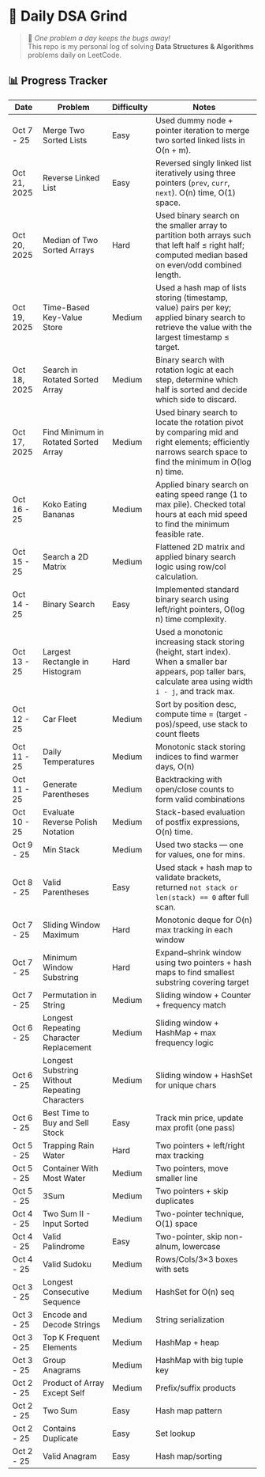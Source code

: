 # 🚀 Daily DSA Grind

> 🌱 _One problem a day keeps the bugs away!_  
> This repo is my personal log of solving **Data Structures & Algorithms** problems daily on LeetCode.

## 📊 Progress Tracker

| Date         | Problem                                        | Difficulty | Notes                                                                                                                                                            |
| ------------ | ---------------------------------------------- | ---------- | ---------------------------------------------------------------------------------------------------------------------------------------------------------------- |
| Oct 7 - 25   | Merge Two Sorted Lists                         | Easy       | Used dummy node + pointer iteration to merge two sorted linked lists in O(n + m).                                                                                |
| Oct 21, 2025 | Reverse Linked List                            | Easy       | Reversed singly linked list iteratively using three pointers (`prev`, `curr`, `next`). O(n) time, O(1) space.                                                    |
| Oct 20, 2025 | Median of Two Sorted Arrays                    | Hard       | Used binary search on the smaller array to partition both arrays such that left half ≤ right half; computed median based on even/odd combined length.            |
| Oct 19, 2025 | Time-Based Key-Value Store                     | Medium     | Used a hash map of lists storing (timestamp, value) pairs per key; applied binary search to retrieve the value with the largest timestamp ≤ target.              |
| Oct 18, 2025 | Search in Rotated Sorted Array                 | Medium     | Binary search with rotation logic at each step, determine which half is sorted and decide which side to discard.                                                 |
| Oct 17, 2025 | Find Minimum in Rotated Sorted Array           | Medium     | Used binary search to locate the rotation pivot by comparing mid and right elements; efficiently narrows search space to find the minimum in O(log n) time.      |
| Oct 16 - 25  | Koko Eating Bananas                            | Medium     | Applied binary search on eating speed range (1 to max pile). Checked total hours at each mid speed to find the minimum feasible rate.                            |
| Oct 15 - 25  | Search a 2D Matrix                             | Medium     | Flattened 2D matrix and applied binary search logic using row/col calculation.                                                                                   |
| Oct 14 - 25  | Binary Search                                  | Easy       | Implemented standard binary search using left/right pointers, O(log n) time complexity.                                                                          |
| Oct 13 - 25  | Largest Rectangle in Histogram                 | Hard       | Used a monotonic increasing stack storing (height, start index). When a smaller bar appears, pop taller bars, calculate area using width `i - j`, and track max. |
| Oct 12 - 25  | Car Fleet                                      | Medium     | Sort by position desc, compute time = (target - pos)/speed, use stack to count fleets                                                                            |
| Oct 11 - 25  | Daily Temperatures                             | Medium     | Monotonic stack storing indices to find warmer days, O(n)                                                                                                        |
| Oct 11 - 25  | Generate Parentheses                           | Medium     | Backtracking with open/close counts to form valid combinations                                                                                                   |
| Oct 10 - 25  | Evaluate Reverse Polish Notation               | Medium     | Stack-based evaluation of postfix expressions, O(n) time.                                                                                                        |
| Oct 9 - 25   | Min Stack                                      | Medium     | Used two stacks — one for values, one for mins.                                                                                                                  |
| Oct 8 - 25   | Valid Parentheses                              | Easy       | Used stack + hash map to validate brackets, returned `not stack or len(stack) == 0` after full scan.                                                             |
| Oct 7 - 25   | Sliding Window Maximum                         | Hard       | Monotonic deque for O(n) max tracking in each window                                                                                                             |
| Oct 7 - 25   | Minimum Window Substring                       | Hard       | Expand–shrink window using two pointers + hash maps to find smallest substring covering target                                                                   |
| Oct 7 - 25   | Permutation in String                          | Medium     | Sliding window + Counter + frequency match                                                                                                                       |
| Oct 6 - 25   | Longest Repeating Character Replacement        | Medium     | Sliding window + HashMap + max frequency logic                                                                                                                   |
| Oct 6 - 25   | Longest Substring Without Repeating Characters | Medium     | Sliding window + HashSet for unique chars                                                                                                                        |
| Oct 6 - 25   | Best Time to Buy and Sell Stock                | Easy       | Track min price, update max profit (one pass)                                                                                                                    |
| Oct 5 - 25   | Trapping Rain Water                            | Hard       | Two pointers + left/right max tracking                                                                                                                           |
| Oct 5 - 25   | Container With Most Water                      | Medium     | Two pointers, move smaller line                                                                                                                                  |
| Oct 5 - 25   | 3Sum                                           | Medium     | Two pointers + skip duplicates                                                                                                                                   |
| Oct 4 - 25   | Two Sum II - Input Sorted                      | Medium     | Two-pointer technique, O(1) space                                                                                                                                |
| Oct 4 - 25   | Valid Palindrome                               | Easy       | Two-pointer, skip non-alnum, lowercase                                                                                                                           |
| Oct 4 - 25   | Valid Sudoku                                   | Medium     | Rows/Cols/3×3 boxes with sets                                                                                                                                    |
| Oct 3 - 25   | Longest Consecutive Sequence                   | Medium     | HashSet for O(n) seq                                                                                                                                             |
| Oct 3 - 25   | Encode and Decode Strings                      | Medium     | String serialization                                                                                                                                             |
| Oct 3 - 25   | Top K Frequent Elements                        | Medium     | HashMap + heap                                                                                                                                                   |
| Oct 3 - 25   | Group Anagrams                                 | Medium     | HashMap with big tuple key                                                                                                                                       |
| Oct 2 - 25   | Product of Array Except Self                   | Medium     | Prefix/suffix products                                                                                                                                           |
| Oct 2 - 25   | Two Sum                                        | Easy       | Hash map pattern                                                                                                                                                 |
| Oct 2 - 25   | Contains Duplicate                             | Easy       | Set lookup                                                                                                                                                       |
| Oct 2 - 25   | Valid Anagram                                  | Easy       | Hash map/sorting                                                                                                                                                 |
